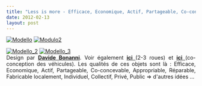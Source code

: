 ```yaml
---
title: "Less is more - Efficace, Economique, Actif, Partageable, Co-concevable, Appropriable, Réparable, Fabricable localement, Individuel, Collectif, Privé, Public"
date: 2012-02-13
layout: post
---
```


<p><a href="/wp-content/uploads/sites/6/old/6a0120a66d2ad4970b01676240e1f4970b-800wi.jpg" rel="lightbox"><img alt="Modello" class="asset  asset-image at-xid-6a0120a66d2ad4970b01676240e1f4970b" src="/wp-content/uploads/sites/6/old/6a0120a66d2ad4970b01676240e1f4970b-500wi.jpg" style="margin-left: auto;margin-right: auto" title="Modello" /></a> <a href="/wp-content/uploads/sites/6/old/6a0120a66d2ad4970b0168e7429239970c-800wi.jpg" rel="lightbox"><img alt="Modulo2" class="asset  asset-image at-xid-6a0120a66d2ad4970b0168e7429239970c" src="/wp-content/uploads/sites/6/old/6a0120a66d2ad4970b0168e7429239970c-500wi.jpg" style="margin-left: auto;margin-right: auto" title="Modulo2" /></a></p> <p style="text-align: justify"><a href="/wp-content/uploads/sites/6/old/6a0120a66d2ad4970b0168e74295a1970c-800wi.jpg" rel="lightbox"><img alt="Modello_2" class="asset  asset-image at-xid-6a0120a66d2ad4970b0168e74295a1970c" src="/wp-content/uploads/sites/6/old/6a0120a66d2ad4970b0168e74295a1970c-500wi.jpg" style="margin-left: auto;margin-right: auto" title="Modello_2" /></a> <a href="/wp-content/uploads/sites/6/old/6a0120a66d2ad4970b01676240eb1b970b-800wi.jpg" rel="lightbox"><img alt="Modello_3" class="asset  asset-image at-xid-6a0120a66d2ad4970b01676240eb1b970b" src="/wp-content/uploads/sites/6/old/6a0120a66d2ad4970b01676240eb1b970b-500wi.jpg" style="margin-left: auto;margin-right: auto" title="Modello_3" /></a><br />Design par <a href="http://www.davidebonannidesign.com/eng/" target="_blank"><strong>Davide Bonanni</strong></a>. Voir également <a href="/2012/02/et-si-les-2-3-roues-etaient-aux-4-roues.html" target="_blank"><strong>ici </strong></a>(2-3 roues) et <a href="/2012/01/co-creer-une-automobile-pour-linstant-cela-ne-sert-a-rien-mais-demain.html" target="_blank"><strong>ici </strong></a>(co-conception des véhicules). Les qualités de ces objets sont là : Efficace, Economique, Actif, Partageable, Co-concevable, Appropriable, Réparable, Fabricable localement, Individuel, Collectif, Privé, Public => d'autres idées ...<br /><br /><br /><br /></p>
